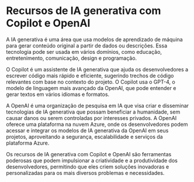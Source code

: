 # Recursos de IA generativa com Copilot e OpenAI

A IA generativa é uma área que usa modelos de aprendizado de máquina para gerar conteúdo original a partir de dados ou descrições. Essa tecnologia pode ser usada em vários domínios, como educação, entretenimento, comunicação, design e programação.

O Copilot é um assistente de IA generativa que ajuda os desenvolvedores a escrever código mais rápido e eficiente, sugerindo trechos de código relevantes com base no contexto do projeto. O Copilot usa o GPT-4, o modelo de linguagem mais avançado da OpenAI, que pode entender e gerar textos em vários idiomas e formatos.

A OpenAI é uma organização de pesquisa em IA que visa criar e disseminar tecnologias de IA generativa que possam beneficiar a humanidade, sem causar danos ou serem controladas por interesses privados. A OpenAI oferece uma plataforma na nuvem Azure, onde os desenvolvedores podem acessar e integrar os modelos de IA generativa da OpenAI em seus projetos, aproveitando a segurança, escalabilidade e serviços da plataforma Azure.

Os recursos de IA generativa com Copilot e OpenAI são ferramentas poderosas que podem impulsionar a criatividade e a produtividade dos desenvolvedores, permitindo que eles criem soluções inovadoras e personalizadas para os mais diversos problemas e necessidades.
